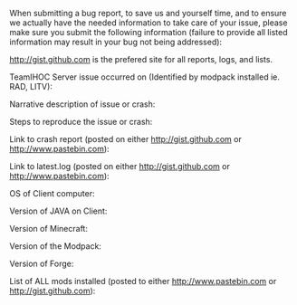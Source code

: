 When submitting a bug report, to save us and yourself time, and to ensure we actually have the needed information to take care 
of your issue, please make sure you submit the following information (failure to provide all listed information may result in 
your bug not being addressed):

http://gist.github.com is the prefered site for all reports, logs, and lists.

TeamIHOC Server issue occurred on (Identified by modpack installed ie. RAD, LITV):

Narrative description of issue or crash:

Steps to reproduce the issue or crash:

Link to crash report (posted on either http://gist.github.com or http://www.pastebin.com):

Link to latest.log (posted on either http://gist.github.com or http://www.pastebin.com):

OS of Client computer:

Version of JAVA on Client:

Version of Minecraft:

Version of the Modpack:

Version of Forge:

List of ALL mods installed (posted to either http://www.pastebin.com or http://gist.github.com):
